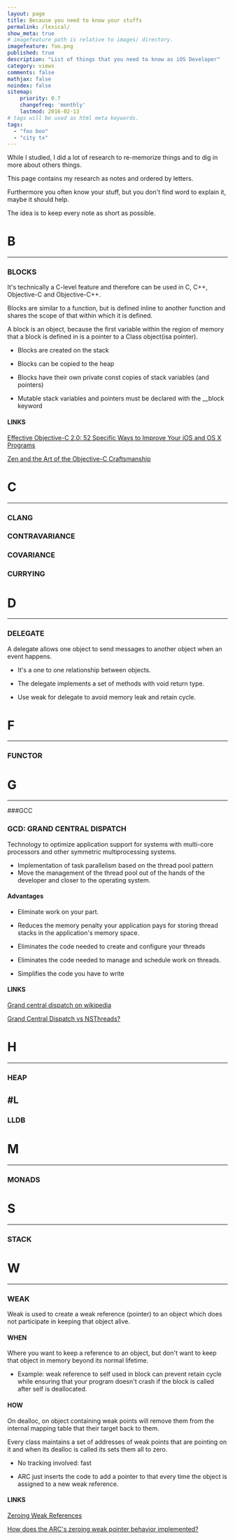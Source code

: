 ```yaml
---
layout: page
title: Because you need to know your stuffs
permalink: /lexical/
show_meta: true
# imagefeature path is relative to images/ directory.
imagefeature: foo.png
published: true
description: "List of things that you need to know as iOS Developer"
category: views
comments: false
mathjax: false
noindex: false
sitemap:
    priority: 0.7
    changefreq: 'monthly'
    lastmod: 2016-02-13
# tags will be used as html meta keywords.
tags:
  - "foo boo"
  - "city tx"
---
```

While I studied, I did a lot of research to re-memorize things and to dig in more about others things.

This page contains my research as notes and ordered by letters.

Furthermore you often know your stuff, but you don't find word to explain it, maybe it should help.

The idea is to keep every note as short as possible.


# B
-------

### BLOCKS

It's technically a C-level feature and therefore can be used in C, C++, Objective-C and Objective-C++.

Blocks are similar to a function, but is defined inline to another function and shares the scope of that within which it is defined.

A block is an object, because the first variable within the region of memory that a block is defined in is a pointer to a Class object(isa pointer).

* Blocks are created on the stack

* Blocks can be copied to the heap

* Blocks have their own private const copies of stack variables (and pointers)

* Mutable stack variables and pointers must be declared with the __block keyword


#### LINKS
[Effective Objective-C 2.0: 52 Specific Ways to Improve Your iOS and OS X Programs](https://www.amazon.com/Effective-Objective-C-2-0-Specific-Development/dp/0321917014)

[Zen and the Art of the Objective-C Craftsmanship](https://github.com/objc-zen/objc-zen-book#blocks)

# C
-------

### CLANG

### CONTRAVARIANCE

### COVARIANCE

### CURRYING

# D
-------

### DELEGATE
A delegate allows one object to send messages to another object when an event happens.

* It's a one to one relationship between objects.

* The delegate implements a set of methods with void return type.

* Use weak for delegate to avoid memory leak and retain cycle.

# F
-------

### FUNCTOR


# G
-------

###GCC


### GCD: GRAND CENTRAL DISPATCH
Technology to optimize application support for systems with multi-core processors and other symmetric multiprocessing systems.

* Implementation of task parallelism based on the thread pool pattern
* Move the management of the thread pool out of the hands of the developer and closer to the operating system.

#### Advantages

* Eliminate work on your part.

* Reduces the memory penalty your application pays for storing thread stacks in the application's memory space.

* Eliminates the code needed to create and configure your threads

* Eliminates the code needed to manage and schedule work on threads.

* Simplifies the code you have to write

#### LINKS
[Grand central dispatch on wikipedia](https://en.wikipedia.org/wiki/Grand_Central_Dispatch)

[Grand Central Dispatch vs NSThreads?](http://stackoverflow.com/questions/9238135/grand-central-dispatch-vs-nsthreads)


# H
-------

### HEAP

#L
-------

### LLDB

# M
-------

### MONADS


# S
-------

### STACK

# W
-------

### WEAK
Weak is used to create a weak reference (pointer) to an object which does not participate in keeping that object alive.

#### WHEN
Where you want to keep a reference to an object, but don't want to keep that object in memory beyond its normal lifetime.

* Example: weak reference to self used in block can prevent retain cycle while ensuring that your program doesn't crash if the block is called after self is deallocated.

#### HOW
On dealloc, on object containing weak points will remove them from the internal mapping table that their target back to them.

Every class maintains a set of addresses of weak points that are pointing on it and when its dealloc is called its sets them all to zero.

* No tracking involved: fast

* ARC just inserts the code to add a pointer to that every time the object is assigned to a new weak reference.

#### LINKS
[Zeroing Weak References](https://www.mikeash.com/pyblog/friday-qa-2010-07-16-zeroing-weak-references-in-objective-c.html)

[How does the ARC's zeroing weak pointer behavior implemented?](http://stackoverflow.com/questions/8859666/how-does-the-arcs-zeroing-weak-pointer-behavior-implemented)
